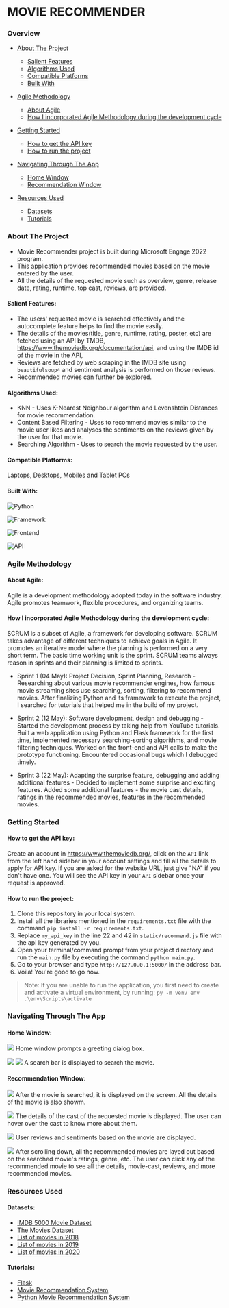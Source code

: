 # MOVIE RECOMMENDER

### Overview
- [About The Project](https://github.com/09KirtiSingh/movie-recommender/edit/main/README.md#about-the-project)
  - [Salient Features](https://github.com/09KirtiSingh/movie-recommender/edit/main/README.md#salient-features)
  - [Algorithms Used](https://github.com/09KirtiSingh/movie-recommender/edit/main/README.md#algorithms-used)
  - [Compatible Platforms](https://github.com/09KirtiSingh/movie-recommender/edit/main/README.md#compatible-platforms)
  - [Built With](https://github.com/09KirtiSingh/movie-recommender/edit/main/README.md#built-with)

- [Agile Methodology](https://github.com/09KirtiSingh/movie-recommender/edit/main/README.md#agile-methodology)
  - [About Agile](https://github.com/09KirtiSingh/movie-recommender/edit/main/README.md#about-agile)
  - [How I incorporated Agile Methodology during the development cycle](https://github.com/09KirtiSingh/movie-recommender/edit/main/README.md#how-i-incorporated-agile-methodology-during-the-development-cycle)

- [Getting Started](https://github.com/09KirtiSingh/movie-recommender/edit/main/README.md#getting-started)
   - [How to get the API key](https://github.com/09KirtiSingh/movie-recommender/edit/main/README.md#how-to-get-the-api-key)
   - [How to run the project](https://github.com/09KirtiSingh/movie-recommender/edit/main/README.md#how-to-run-the-project)

- [Navigating Through The App](https://github.com/09KirtiSingh/movie-recommender/edit/main/README.md#navigating-through-the-app) 
   - [Home Window](https://github.com/09KirtiSingh/movie-recommender/edit/main/README.md#home-window)
   - [Recommendation Window](https://github.com/09KirtiSingh/movie-recommender/edit/main/README.md#recommendation-window)

- [Resources Used](https://github.com/09KirtiSingh/movie-recommender/edit/main/README.md#resources-used)
   - [Datasets](https://github.com/09KirtiSingh/movie-recommender/edit/main/README.md#datasets)
   - [Tutorials](https://github.com/09KirtiSingh/movie-recommender/edit/main/README.md#tutorials)

### About The Project
- Movie Recommender project is built during Microsoft Engage 2022 program.
- This application provides recommended movies based on the movie entered by the user.
- All the details of the requested movie such as overview, genre, release date, rating, runtime, top cast, reviews, are provided.

#### Salient Features:
- The users' requested movie is searched effectively and the autocomplete feature helps to find the movie easily.
- The details of the movies(title, genre, runtime, rating, poster, etc) are fetched using an API by TMDB, https://www.themoviedb.org/documentation/api, and using the IMDB id of the movie in the API,
- Reviews are fetched by web scraping in the IMDB site using `beautifulsoup4` and sentiment analysis is performed on those reviews.
- Recommended movies can further be explored.

#### Algorithms Used:
- KNN - Uses K-Nearest Neighbour algorithm and Levenshtein Distances for movie recommendation.
- Content Based Filtering - Uses to recommend movies similar to the movie user likes and analyses the sentiments on the reviews given by the user for that movie.
- Searching Algorithm - Uses to search the movie requested by the user.

#### Compatible Platforms:
Laptops, Desktops, Mobiles and Tablet PCs

#### Built With:
![Python](https://img.shields.io/badge/Python-3.8-blueviolet)

![Framework](https://img.shields.io/badge/Framework-Flask-red)

![Frontend](https://img.shields.io/badge/Frontend-HTML/CSS/JS-green)

![API](https://img.shields.io/badge/API-TMDB-fcba03)

### Agile Methodology
#### About Agile:
Agile is a development methodology adopted today in the software industry. Agile promotes teamwork, flexible procedures, and organizing teams.

####  How I incorporated Agile Methodology during the development cycle: 
SCRUM is a subset of Agile, a framework for developing software. SCRUM takes advantage of different techniques to achieve goals in Agile. It promotes an iterative model where the planning is performed on a very short term. The basic time working unit is the sprint. SCRUM teams always reason in sprints and their planning is limited to sprints.

- Sprint 1 (04 May): Project Decision, Sprint Planning, Research - Researching about various movie recommender engines, how famous movie streaming sites use searching, sorting, filtering to recommend movies. After finalizing Python and its framework to execute the project, I searched for tutorials that helped me in the build of my project.

- Sprint 2 (12 May): Software development, design and debugging - Started the development process by taking help from YouTube tutorials. Built a web application using Python and Flask framework for the first time, implemented necessary searching-sorting algorithms, and movie filtering techniques. Worked on the front-end and API calls to make the prototype functioning. Encountered occasional bugs which I debugged timely.

- Sprint 3 (22 May): Adapting the surprise feature, debugging and adding additional features - Decided to implement some surprise and exciting features. Added some additional features - the movie cast details, ratings in the recommended movies, features in the recommended movies.

### Getting Started

####  How to get the API key:
Create an account in https://www.themoviedb.org/, click on the `API` link from the left hand sidebar in your account settings and fill all the details to apply for API key. If you are asked for the website URL, just give "NA" if you don't have one. You will see the API key in your `API` sidebar once your request is approved.

####  How to run the project:
1. Clone this repository in your local system.
2. Install all the libraries mentioned in the `requirements.txt` file with the command `pip install -r requirements.txt`.
3. Replace `my_api_key` in the line 22 and 42 in `static/recommend.js` file with the api key generated by you.
4. Open your terminal/command prompt from your project directory and run the `main.py` file by executing the command `python main.py`. 
5. Go to your browser and type `http://127.0.0.1:5000/` in the address bar.
6. Voila! You're good to go now.
> Note: If you are unable to run the application, you first need to create and activate a virtual environment, by running:
`py -m venv env`
`.\env\Scripts\activate`

### Navigating Through The App 

#### Home Window:

![](static/home.JPG)
Home window prompts a greeting dialog box.

![](static/home2.JPG)
![](static/search.JPG)
A search bar is displayed to search the movie.

#### Recommendation Window:

![](static/recommend.JPG)
After the movie is searched, it is displayed on the screen. All the details of the movie is also showm.

![](static/cast.png)
The details of the cast of the requested movie is displayed. The user can hover over the cast to know more about them.

![](static/sentiments.JPG)
User reviews and sentiments based on the  movie are displayed.

![](static/recom.png)
After scrolling down, all the recommended movies are layed out based on the searched movie's ratings, genre, etc.
The user can click any of the recommended movie to see all the details, movie-cast, reviews, and more recommended movies.

### Resources Used
####  Datasets:
- [IMDB 5000 Movie Dataset](https://www.kaggle.com/carolzhangdc/imdb-5000-movie-dataset)
- [The Movies Dataset](https://www.kaggle.com/rounakbanik/the-movies-dataset)
- [List of movies in 2018](https://en.wikipedia.org/wiki/List_of_American_films_of_2018)
- [List of movies in 2019](https://en.wikipedia.org/wiki/List_of_American_films_of_2019)
- [List of movies in 2020](https://en.wikipedia.org/wiki/List_of_American_films_of_2020)

#### Tutorials:
- [Flask](https://youtu.be/4L_xAWDRs7w?list=PLZoTAELRMXVPBaLN3e-uoVRR9hlRFRfUc)
- [Movie Recommendation System](https://youtu.be/A_78fGgQMjM)
- [Python Movie Recommendation System](https://youtu.be/R64Lh1Qwl_0?list=PLZoTAELRMXVN7QGpcuN-Vg35Hgjp3htvi)
